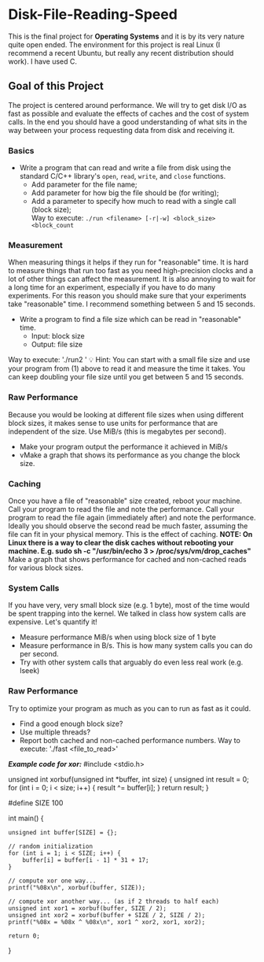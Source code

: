 # Disk-File-Reading-Speed
This is the final project for **Operating Systems** and it is by its very nature quite open ended.
The environment for this project is real Linux (I recommend a recent Ubuntu, but really any recent distribution should work). I have used C.

## Goal of this Project
The project is centered around performance.
We will try to get disk I/O as fast as possible and evaluate the effects of caches and the cost of system calls. In the end you should have a good understanding of what sits in the way between your process requesting data from disk and receiving it.

### Basics
- Write a program that can read and write a file from disk using the standard C/C++ library's `open`, `read`, `write`, and `close` functions.
    - Add parameter for the file name;
    - Add parameter for how big the file should be (for writing);
    - Add a parameter to specify how much to read with a single call (block size);
<br>Way to execute: `./run <filename> [-r|-w] <block_size> <block_count`</br>

### Measurement
When measuring things it helps if they run for "reasonable" time. It is hard to measure things that run too fast as you need high-precision clocks and a lot of other things can affect the measurement. It is also annoying to wait for a long time for an experiment, especially if you have to do many experiments. For this reason you should make sure that your experiments take "reasonable" time. I recommend something between 5 and 15 seconds.
- Write a program to find a file size which can be read in "reasonable" time.
    - Input: block size
    - Output: file size
<aside>
Way to execute: './run2 <filename> <block_size>'
💡 Hint: You can start with a small file size and use your program from (1) above to read it and measure the time it takes. You can keep doubling your file size until you get between 5 and 15 seconds.

</aside>

### Raw Performance
Because you would be looking at different file sizes when using different block sizes, it makes sense to use units for performance that are independent of the size. Use MiB/s (this is megabytes per second).
- Make your program output the performance it achieved in MiB/s
- vMake a graph that shows its performance as you change the block size.

### Caching
Once you have a file of "reasonable" size created, reboot your machine.
Call your program to read the file and note the performance.
Call your program to read the file again (immediately after) and note the performance.
Ideally you should observe the second read be much faster, assuming the file can fit in your physical memory. This is the effect of caching.
**NOTE: On Linux there is a way to clear the disk caches without rebooting your machine. E.g. sudo sh -c "/usr/bin/echo 3 > /proc/sys/vm/drop_caches"**
Make a graph that shows performance for cached and non-cached reads for various block sizes.

### System Calls
If you have very, very small block size (e.g. 1 byte), most of the time would be spent trapping into the kernel. We talked in class how system calls are expensive. Let's quantify it!
- Measure performance MiB/s when using block size of 1 byte
- Measure performance in B/s. This is how many system calls you can do per second.
- Try with other system calls that arguably do even less real work (e.g. lseek)

### Raw Performance
Try to optimize your program as much as you can to run as fast as it could.
- Find a good enough block size?
- Use multiple threads?
- Report both cached and non-cached performance numbers.
Way to execute: './fast <file_to_read>'


_**Example code for xor:**_
#include <stdio.h>

unsigned int xorbuf(unsigned int *buffer, int size) {
    unsigned int result = 0;
    for (int i = 0; i < size; i++) {
        result ^= buffer[i];
    }
    return result;
}

#define SIZE 100

int main()
{
    
    unsigned int buffer[SIZE] = {};
    
    // random initialization
    for (int i = 1; i < SIZE; i++) {
        buffer[i] = buffer[i - 1] * 31 + 17;
    }
    
    // compute xor one way...
    printf("%08x\n", xorbuf(buffer, SIZE));
    
    // compute xor another way... (as if 2 threads to half each)
    unsigned int xor1 = xorbuf(buffer, SIZE / 2);
    unsigned int xor2 = xorbuf(buffer + SIZE / 2, SIZE / 2);
    printf("%08x = %08x ^ %08x\n", xor1 ^ xor2, xor1, xor2);
    
    return 0;
}
